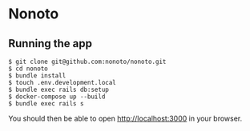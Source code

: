 # Nonoto

## Running the app

```
$ git clone git@github.com:nonoto/nonoto.git
$ cd nonoto
$ bundle install
$ touch .env.development.local
$ bundle exec rails db:setup
$ docker-compose up --build
$ bundle exec rails s
```

You should then be able to open [http://localhost:3000](http://localhost:3000) in your browser.
